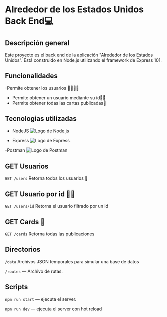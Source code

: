 # Alrededor de los Estados Unidos Back End💻

## Descripción general

Este proyecto es el back end de la aplicación "Alrededor de los Estados Unidos". Está construido en Node.js utilizando el framework de Express 101.

## Funcionalidades

-Permite obtener los usuarios 🙍‍♂️🙍‍♀️

- Permite obtener un usuario mediante su id👩‍🔬
- Permite obtener todas las cartas publicadas🚀

## Tecnologias utilizadas

- NodeJS ![Logo de Node.js](https://nodejs.org/static/images/logo.svg)


- Express ![Logo de Express](https://www.vectorlogo.zone/logos/expressjs/expressjs-ar21.svg)

-Postman  ![Logo de Postman](https://www.vectorlogo.zone/logos/getpostman/getpostman-ar21.svg)


## GET Usuarios  

`GET /users` Retorna todos los usuarios 👥 

## GET Usuario por id 👨‍🔬

`GET /users/id` Retorna el usuario filtrado por un id

## GET Cards 🎴 

`GET /cards` Retorna todas las publicaciones

## Directorios 

`/data` Archivos JSON temporales para simular una base de datos

`/routes` — Archivo de rutas.

## Scripts

`npm run start` — ejecuta el server.

`npm run dev` — ejecuta el server con hot reload




